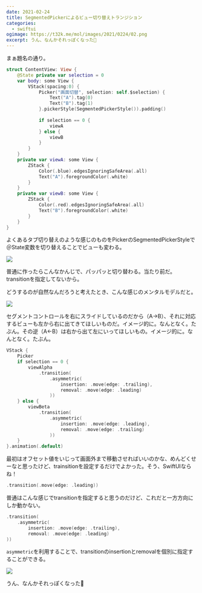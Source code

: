 ```yaml
---
date: 2021-02-24
title: SegmentedPickerによるビュー切り替えトランジション
categories:
  - swiftui
ogimage: https://t32k.me/mol/images/2021/0224/02.png
excerpt: うん、なんかそれっぽくなった🤗
---
```


まぁ題名の通り。

```swift
struct ContentView: View {
    @State private var selection = 0
    var body: some View {
        VStack(spacing:0) {
            Picker("画面切替", selection: self.$selection) {
                Text("A").tag(0)
                Text("B").tag(1)
            }.pickerStyle(SegmentedPickerStyle()).padding()
            
            if selection == 0 {
                viewA
            } else {
                viewB
            }
        }
    }
    private var viewA: some View {
        ZStack {
            Color(.blue).edgesIgnoringSafeArea(.all)
            Text("A").foregroundColor(.white)
        }
    }
    private var viewB: some View {
        ZStack {
            Color(.red).edgesIgnoringSafeArea(.all)
            Text("B").foregroundColor(.white)
        }
    }
}
```

よくあるタブ切り替えのような感じのものをPickerのSegmentedPickerStyleで＠State変数を切り替えることでビューも変わる。

![](/mol/images/2021/0224/00.gif)

普通に作ったらこんなかんじで、パッパッと切り替わる。当たり前だ。transitionを指定してないから。

どうするのが自然なんだろうと考えたとき、こんな感じのメンタルモデルだと。

![](/mol/images/2021/0224/02.png)

セグメントコントロールを右にスライドしているのだから（A->B）、それに対応するビューも左から右に出てきてほしいものだ。イメージ的に。なんとなく。たぶん。その逆（A<-B）は右から出て左にいってほしいもの。イメージ的に。なんとなく。たぶん。

```swift
VStack {
    Picker
    if selection == 0 {
        viewAlpha
            .transition(
	            .asymmetric(
		            insertion: .move(edge: .trailing),
		            removal: .move(edge: .leading)
		        ))
    } else {
        viewBeta
            .transition(
	            .asymmetric(
		            insertion: .move(edge: .leading),
		            removal: .move(edge: .trailing)
		        ))
    }
}.animation(.default)
```

最初はオフセット値をいじって画面外まで移動させればいいのかな、めんどくせーなと思ったけど、trainsitionを設定するだけでよかった。そう、SwiftUIならね！

```swift
.transition(.move(edge: .leading)) 
```

普通はこんな感じでtransitionを指定すると思うのだけど、これだと一方方向にしか動かない。


```swift
.transition(
	.asymmetric(
		insertion: .move(edge: .trailing),
		removal: .move(edge: .leading)
))
```

`asymmetric`を利用することで、transitionのinsertionとremovalを個別に指定することができる。

![](/mol/images/2021/0224/01.gif)

うん、なんかそれっぽくなった🤗

